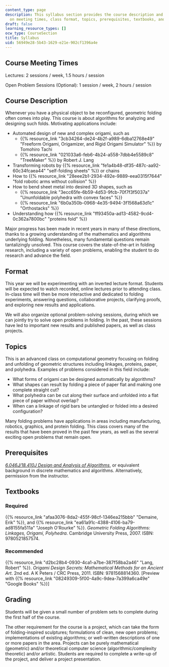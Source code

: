 ```yaml
---
content_type: page
description: This syllabus section provides the course description and information
  on meeting times, class format, topics, prerequisites, textbooks, and grading.
draft: false
learning_resource_types: []
ocw_type: CourseSection
title: Syllabus
uid: 56949e28-5b43-1629-e21e-902cf1396a4e
---
```

## Course Meeting Times

Lectures: 2 sessions / week, 1.5 hours / session

Open Problem Sessions (Optional): 1 session / week, 2 hours / session

## Course Description

Whenever you have a physical object to be reconfigured, geometric folding often comes into play. This course is about algorithms for analyzing and designing such folds. Motivating applications include:

- Automated design of new and complex origami, such as
    - {{% resource_link "3cb34264-de24-4b2f-a989-6dba12768e49" "Freeform Origami, Origamizer, and Rigid Origami Simulator" %}} by Tomohiro Tachi
    - {{% resource_link "021033a6-feb6-4b24-a558-7dbb4e5589c8" "TreeMaker" %}} by Robert J. Lang
- Transforming robots by {{% resource_link "fe1a4b48-df35-487c-aa92-60c34fcaea44" "self-folding sheets" %}} or chains
- How to {{% resource_link "28eee2b1-2934-492e-9889-eea0315f7644" "fold robotic arms without collision" %}}
- How to bend sheet metal into desired 3D shapes, such as
    - {{% resource_link "3ecc65fe-6b59-4d53-9fcb-70f7f3f5037a" "Ununfoldable polyhedra with convex faces" %}}
    - {{% resource_link "6b0a350b-0968-4e35-9494-3f1568a63d1c" "Orthostacks" %}}
- Understanding how {{% resource_link "ff93450a-ad13-4582-9cd4-0c362a7800bc" "proteins fold" %}}

Major progress has been made in recent years in many of these directions, thanks to a growing understanding of the mathematics and algorithms underlying folding. Nonetheless, many fundamental questions remain tantalizingly unsolved. This course covers the state-of-the-art in folding research, including a variety of open problems, enabling the student to do research and advance the field.

## Format

This year we will be experimenting with an inverted lecture format. Students will be expected to watch recorded, online lectures prior to attending class. In-class time will then be more interactive and dedicated to folding experiments, answering questions, collaborative projects, clarifying proofs, and exploring new results and applications.

We will also organize optional problem-solving sessions, during which we can jointly try to solve open problems in folding. In the past, these sessions have led to important new results and published papers, as well as class projects.

## Topics

This is an advanced class on computational geometry focusing on folding and unfolding of geometric structures including linkages, proteins, paper, and polyhedra. Examples of problems considered in this field include:

- What forms of origami can be designed automatically by algorithms?
- What shapes can result by folding a piece of paper flat and making one complete straight cut?
- What polyhedra can be cut along their surface and unfolded into a flat piece of paper without overlap?
- When can a linkage of rigid bars be untangled or folded into a desired configuration?

Many folding problems have applications in areas including manufacturing, robotics, graphics, and protein folding. This class covers many of the results that have been proved in the past few years, as well as the several exciting open problems that remain open.

## Prerequisites

[*6.046J/18.410J Design and Analysis of Algorithms*](/courses/6-046j-introduction-to-algorithms-sma-5503-fall-2005), or equivalent background in discrete mathematics and algorithms. Alternatively, permission from the instructor.

## Textbooks

### Required

{{% resource_link "afaa3076-8da2-455f-98cf-1346ea215bbb" "Demaine, Erik" %}}, and {{% resource_link "ea61a91c-4388-4106-ba79-ad8155fa511a" "Joseph O'Rourke" %}}. *Geometric Folding Algorithms: Linkages, Origami, Polyhedra*. Cambridge University Press, 2007. ISBN: 9780521857574.

### Recommended

{{% resource_link "d2bc28b4-0930-4ca1-a7be-387f58ba2a46" "Lang, Robert" %}}. *Origami Design Secrets: Mathematical Methods for an Ancient Art*. 2nd ed. A K Peters / CRC Press, 2011. ISBN: 9781568814360. \[Preview with {{% resource_link "08249309-5f00-4a9c-9dea-7a399a6ca49e" "Google Books" %}}\]

## Grading

Students will be given a small number of problem sets to complete during the first half of the course.

The other requirement for the course is a project, which can take the form of folding-inspired sculptures; formulations of clean, new open problems; implementations of existing algorithms; or well-written descriptions of one or more papers in the area. Projects can be purely mathematical (geometric) and/or theoretical computer science (algorithmic/complexity theoretic) and/or artistic. Students are required to complete a write-up of the project, and deliver a project presentation.